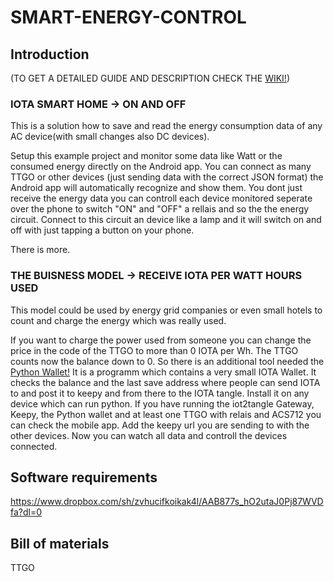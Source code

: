 # SMART-ENERGY-CONTROL
## Introduction
(TO GET A DETAILED GUIDE AND DESCRIPTION CHECK THE <a href="https://github.com/IOTAplus/SMART-ENERGY-CONTROLL/wiki/">WIKI!</a>)
### IOTA SMART HOME   -> ON AND OFF
This is a solution how to save and read the energy consumption data of any AC device(with small changes also DC devices). 

Setup this example project and monitor some data like Watt or the consumed energy directly on the Android app.
You can connect as many TTGO or other devices (just sending data with the correct JSON format) the Android app will automatically recognize 
and show them. You dont just receive the energy data you can controll each device monitored seperate over the phone to switch "ON" and "OFF" a rellais and so the the energy circuit.
Connect to this circuit an device like a lamp and it will switch on and off with just tapping a button on your phone.

There is more. 
### THE BUISNESS MODEL -> RECEIVE IOTA PER WATT HOURS USED

This model could be used by energy grid companies or even small hotels to count and charge the energy which was really used.

If you want to charge the power used from someone you can change the price in the code of the TTGO to more than 0 IOTA per Wh.
The TTGO counts now the balance down to 0. So there is an additional tool needed the  <a href="https://github.com/IOTAplus/SMART-ENERGY-CONTROL/tree/main/PythonWallet">Python Wallet!</a>
It is a programm which contains a very small IOTA Wallet. It checks the balance and the last save address where people can send IOTA to and post it to keepy and from there to the IOTA tangle.
Install it on any device which can run python. 
If you have running the iot2tangle Gateway, Keepy, the Python wallet and at least one TTGO with relais and ACS712 you can check the mobile app.
Add the keepy url you are sending to with the other devices. Now you can watch all data and controll the devices connected.   

## Software requirements
https://www.dropbox.com/sh/zvhucifkoikak4l/AAB877s_hO2utaJ0Pj87WVDfa?dl=0


## Bill of materials
TTGO
